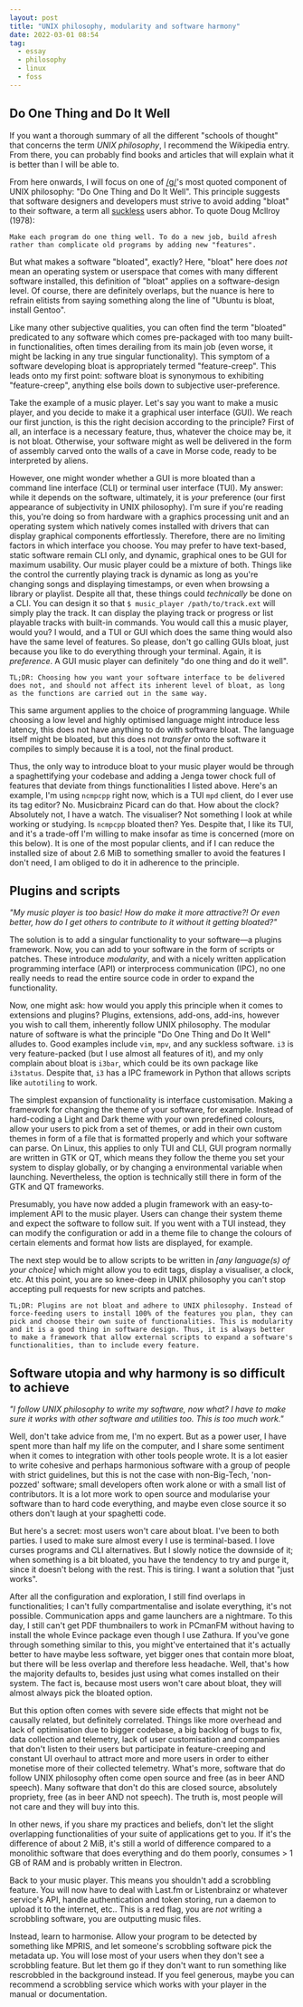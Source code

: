 ```yaml
---
layout: post
title: "UNIX philosophy, modularity and software harmony"
date: 2022-03-01 08:54
tag:
  - essay
  - philosophy
  - linux
  - foss
---
```


## Do One Thing and Do It Well

If you want a thorough summary of all the different "schools of thought" that
concerns the term _UNIX philosophy_, I recommend the Wikipedia entry. From
there, you can probably find books and articles that will explain what it is
better than I will be able to.

From here onwards, I will focus on one of
[/g/](https://boards.4channel.org/g/)'s most quoted component of UNIX
philosophy: "Do One Thing and Do It Well". This principle suggests that
software designers and developers must strive to avoid adding "bloat" to their
software, a term all [suckless](https://suckless.org/) users abhor. To quote
Doug Mcllroy (1978):

    Make each program do one thing well. To do a new job, build afresh rather than complicate old programs by adding new "features".

But what makes a software "bloated", exactly? Here, "bloat" here does _not_
mean an operating system or userspace that comes with many different software
installed, this definition of "bloat" applies on a software-design level. Of
course, there are definitely overlaps, but the nuance is here to refrain
elitists from saying something along the line of "Ubuntu is bloat, install
Gentoo".

Like many other subjective qualities, you can often find the term "bloated"
predicated to any software which comes pre-packaged with too many built-in
functionalities, often times derailing from its main job (even worse, it might
be lacking in any true singular functionality). This symptom of a software
developing bloat is appropriately termed "feature-creep". This leads onto my
first point: software bloat is synonymous to exhibiting "feature-creep",
anything else boils down to subjective user-preference.

Take the example of a music player. Let's say you want to make a music player,
and you decide to make it a graphical user interface (GUI). We reach our first
junction, is this the right decision according to the principle? First of all,
an interface is a necessary feature, thus, whatever the choice may be, it is
not bloat. Otherwise, your software might as well be delivered in the form of
assembly carved onto the walls of a cave in Morse code, ready to be interpreted
by aliens.

However, one might wonder whether a GUI is more bloated than a command line
interface (CLI) or terminal user interface (TUI). My answer: while it depends
on the software, ultimately, it is _your_ preference (our first appearance of
subjectivity in UNIX philosophy). I'm sure if you're reading this, you're doing
so from hardware with a graphics processing unit and an operating system which
natively comes installed with drivers that can display graphical components
effortlessly. Therefore, there are no limiting factors in which interface you
choose. You may prefer to have text-based, static software remain CLI only, and
dynamic, graphical ones to be GUI for maximum usability. Our music player could
be a mixture of both. Things like the control the currently playing track is
dynamic as long as you're changing songs and displaying timestamps, or even
when browsing a library or playlist. Despite all that, these things could
_technically_ be done on a CLI. You can design it so that `$ music_player /path/to/track.ext` will simply play the track. It can display the playing
track or progress or list playable tracks with built-in commands. You would
call this a music player, would you? I would, and a TUI or GUI which does the
same thing would also have the same level of features. So please, don't go
calling GUIs bloat, just because you like to do everything through your
terminal. Again, it is _preference_. A GUI music player can definitely "do
one thing and do it well".

    TL;DR: Choosing how you want your software interface to be delivered does not, and should not affect its inherent level of bloat, as long as the functions are carried out in the same way.

This same argument applies to the choice of programming language. While
choosing a low level and highly optimised language might introduce less
latency, this does not have anything to do with software bloat. The language
itself might be bloated, but this does not _transfer_ onto the software it
compiles to simply because it is a tool, not the final product.

Thus, the only way to introduce bloat to your music player would be through a
spaghettifying your codebase and adding a Jenga tower chock full of features
that deviate from things functionalities I listed above. Here's an example, I'm
using `ncmpcpp` right now, which is a TUI `mpd` client, do I ever use its tag
editor? No. Musicbrainz Picard can do that. How about the clock? Absolutely
not, I have a watch. The visualiser? Not something I look at while working or
studying. Is `ncmpcpp` bloated then? Yes. Despite that, I like its TUI, and
it's a trade-off I'm willing to make insofar as time is concerned (more on this
below). It is one of the most popular clients, and if I can reduce the
installed size of about 2.6 MiB to something smaller to avoid the features I
don't need, I am obliged to do it in adherence to the principle.

## Plugins and scripts

_"My music player is too basic! How do make it more attractive?! Or even better,
how do I get others to contribute to it without it getting bloated?"_

The solution is to add a singular functionality to your software—a plugins
framework. Now, you can add to your software in the form of scripts or patches.
These introduce _modularity_, and with a nicely written application programming
interface (API) or interprocess communication (IPC), no one really needs to
read the entire source code in order to expand the functionality.

Now, one might ask: how would you apply this principle when it comes to
extensions and plugins? Plugins, extensions, add-ons, add-ins, however you wish
to call them, inherently follow UNIX philosophy. The modular nature of software
is what the principle "Do One Thing and Do It Well" alludes to. Good examples
include `vim`, `mpv`, and any suckless software. `i3` is very feature-packed
(but I use almost all features of it), and my only complain about bloat is
`i3bar`, which could be its own package like `i3status`. Despite that, `i3` has
a IPC framework in Python that allows scripts like `autotiling` to work.

The simplest expansion of functionality is interface customisation. Making a
framework for changing the theme of your software, for example. Instead of
hard-coding a Light and Dark theme with your own predefined colours, allow your
users to pick from a set of themes, or add in their own custom themes in form
of a file that is formatted properly and which your software can parse. On
Linux, this applies to only TUI and CLI, GUI program normally are written in
GTK or QT, which means they follow the theme you set your system to display
globally, or by changing a environmental variable when launching. Nevertheless,
the option is technically still there in form of the GTK and QT frameworks.

Presumably, you have now added a plugin framework with an easy-to-implement API
to the music player. Users can change their system theme and expect the
software to follow suit. If you went with a TUI instead, they can modify the
configuration or add in a theme file to change the colours of certain elements
and format how lists are displayed, for example.

The next step would be to allow scripts to be written in _[any language(s) of your
choice]_ which might allow you to edit tags, display a visualiser, a clock, etc.
At this point, you are so knee-deep in UNIX philosophy you can't stop accepting
pull requests for new scripts and patches.

    TL;DR: Plugins are not bloat and adhere to UNIX philosophy. Instead of force-feeding users to install 100% of the features you plan, they can pick and choose their own suite of functionalities. This is modularity and it is a good thing in software design. Thus, it is always better to make a framework that allow external scripts to expand a software's functionalities, than to include every feature.

## Software utopia and why harmony is so difficult to achieve

_"I follow UNIX philosophy to write my software, now what? I have to make sure it works with other software and utilities too. This is too much work."_

Well, don't take advice from me, I'm no expert. But as a power user, I have
spent more than half my life on the computer, and I share some sentiment when
it comes to integration with other tools people wrote. It is a lot easier to
write cohesive and perhaps harmonious software with a group of people with
strict guidelines, but this is not the case with non-Big-Tech, 'non-pozzed'
software; small developers often work alone or with a small list of
contributors. It is a lot more work to open source and modularise your software
than to hard code everything, and maybe even close source it so others don't
laugh at your spaghetti code.

But here's a secret: most users won't care about bloat. I've been to both
parties. I used to make sure almost every I use is terminal-based. I love
curses programs and CLI alternatives. But I slowly notice the downside of it;
when something is a bit bloated, you have the tendency to try and purge it,
since it doesn't belong with the rest. This is tiring. I want a solution that
"just works".

After all the configuration and exploration, I still find overlaps in
functionalities; I can't fully compartmentalise and isolate everything, it's
not possible. Communication apps and game launchers are a nightmare. To this
day, I still can't get PDF thumbnailers to work in PCmanFM without having to
install the whole Evince package even though I use Zathura. If you've gone
through something similar to this, you might've entertained that it's actually
better to have maybe less software, yet bigger ones that contain more bloat,
but there will be less overlap and therefore less headache. Well, that's how
the majority defaults to, besides just using what comes installed on their
system. The fact is, because most users won't care about bloat, they will
almost always pick the bloated option.

But this option often comes with severe side effects that might not be causally
related, but definitely correlated. Things like more overhead and lack of
optimisation due to bigger codebase, a big backlog of bugs to fix, data
collection and telemetry, lack of user customisation and companies that don't
listen to their users but participate in feature-creeping and constant UI
overhaul to attract more and more users in order to either monetise more of
their collected telemetry. What's more, software that do follow UNIX philosophy
often come open source and free (as in beer AND speech). Many software that
don't do this are closed source, absolutely propriety, free (as in beer AND not
speech). The truth is, most people will not care and they will buy into this.

In other news, if you share my practices and beliefs, don't let the slight
overlapping functionalities of your suite of applications get to you. If it's
the difference of about 2 MiB, it's still a world of difference compared to a
monolithic software that does everything and do them poorly, consumes > 1 GB of
RAM and is probably written in Electron.

Back to your music player. This means you shouldn't add a scrobbling feature.
You will now have to deal with Last.fm or Listenbrainz or whatever service's
API, handle authentication and token storing, run a daemon to upload it to the
internet, etc.. This is a red flag, you are _not_ writing a scrobbling
software, you are outputting music files.

Instead, learn to harmonise. Allow your program to be detected by something
like MPRIS, and let someone's scrobbling software pick the metadata up. You
will lose most of your users when they don't see a scrobbling feature. But let
them go if they don't want to run something like rescrobbled in the background
instead. If you feel generous, maybe you can recommend a scrobbling service
which works with your player in the manual or documentation.
